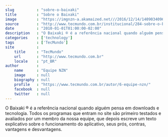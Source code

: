 ```yaml
---
slug          : "sobre-o-baixaki"
title         : "Sobre o Baixaki"
image         : "https://imgnzn-a.akamaized.net///2016/12/14/14090340965038-t1200x480.jpg"
source        : "http://www.tecmundo.com.br/institucional/284-sobre-o-baixaki.htm"
date          : "2010-01-01T01:00:00-02:00"
description   : "O Baixaki ® é a referência nacional quando alguém pensa em downloads e tecnologia. Todos os programas que entram no site são primeiro testados e avaliados por um membro da nossa equipe, que depois escreve um texto explicativo sobre o funcionamento do aplicativo, seus prós, contras, vantagens e desvantagens."
categories    : ['technology']
tags          : ['TecMundo']
site          :
    title     : "TecMundo"
    url       : "http://www.tecmundo.com.br"
    locale    : "pt_BR"
author        :
    name      : "Equipe NZN"
    image     : null
    biography : null
    profile   : "https://www.tecmundo.com.br/autor/6-equipe-nzn/"
    facebook  : null
    twitter   : null
---
```


O Baixaki ® é a referência nacional quando alguém pensa em downloads e tecnologia. Todos os programas que entram no site são primeiro testados e avaliados por um membro da nossa equipe, que depois escreve um texto explicativo sobre o funcionamento do aplicativo, seus prós, contras, vantagens e desvantagens.
